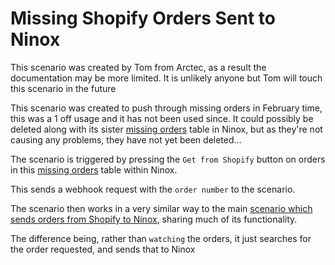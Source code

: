 # Missing Shopify Orders Sent to Ninox

This scenario was created by Tom from Arctec, as a result the documentation may be more limited. It is unlikely anyone but Tom will touch this scenario in the future

This scenario was created to push through missing orders in February time, this was a 1 off usage and it has not been used since. It could possibly be deleted along with its sister [missing orders](../ninoxTables/missingShopifyOrders.md) table in Ninox, but as they're not causing any problems, they have not yet been deleted...

The scenario is triggered by pressing the `Get from Shopify` button on orders in this [missing orders](../ninoxTables/missingShopifyOrders.md) table within Ninox.

This sends a webhook request with the `order number` to the scenario.

The scenario then works in a very similar way to the main [scenario which sends orders from Shopify to Ninox](shopifyOrdersToNinox.md), sharing much of its functionality.

The difference being, rather than `watching` the orders, it just searches for the order requested, and sends that to Ninox
